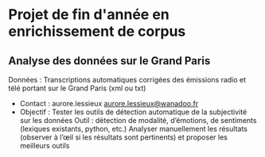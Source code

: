 # Projet de fin d'année en enrichissement de corpus 
## Analyse des données sur le Grand Paris
Données :
Transcriptions automatiques corrigées des émissions radio et télé portant sur le
Grand Paris (xml ou txt)
- Contact :
aurore.lessieux <aurore.lessieux@wanadoo.fr>
- Objectif :
Tester les outils de détection automatique de la subjectivité sur les données
Outil : détection de modalité, d’émotions, de sentiments (lexiques
existants, python, etc.)
Analyser manuellement les résultats (observer à l’œil si les résultats sont
pertinents) et proposer les meilleurs outils


